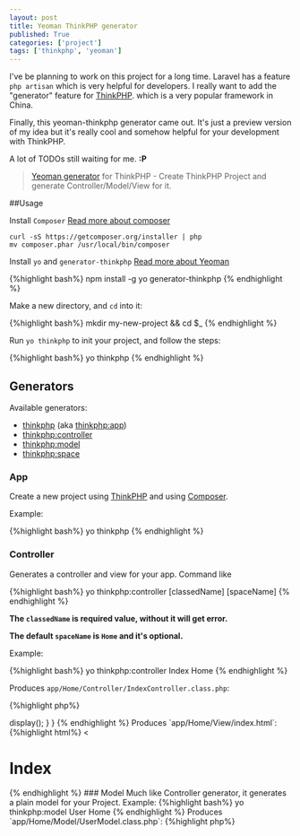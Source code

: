 ```yaml
---
layout: post
title: Yeoman ThinkPHP generator
published: True
categories: ['project']
tags: ['thinkphp', 'yeoman']
---
```

<!-- more -->

I've be planning to work on this project for a long time. Laravel has a feature `php artisan` which is very helpful for developers. I really want to add the "generator" feature for [ThinkPHP](https://github.com/liu21st/thinkphp). which is a very popular framework in China.

Finally, this yeoman-thinkphp generator came out. It's just a preview version of my idea but it's really cool and somehow helpful for your development with ThinkPHP.

A lot of TODOs still waiting for me. **:P**

> [Yeoman generator](https://github.com/discountry/generator-thinkphp) for ThinkPHP - Create ThinkPHP Project and generate Controller/Model/View for it.


##Usage

Install `Composer` [Read more about composer](https://getcomposer.org/)

```
curl -sS https://getcomposer.org/installer | php
mv composer.phar /usr/local/bin/composer
```


Install `yo` and `generator-thinkphp` [Read more about Yeoman](http://yeoman.io/)

{%highlight bash%}
npm install -g yo generator-thinkphp
{% endhighlight %}

Make a new directory, and `cd` into it:

{%highlight bash%}
mkdir my-new-project && cd $_
{% endhighlight %}

Run `yo thinkphp` to init your project, and follow the steps:

{%highlight bash%}
yo thinkphp
{% endhighlight %}

## Generators

Available generators:

* [thinkphp](#app) (aka [thinkphp:app](#app))
* [thinkphp:controller](#controller)
* [thinkphp:model](#model)
* [thinkphp:space](#space)

### App

Create a new project using [ThinkPHP](https://github.com/liu21st/thinkphp) and using [Composer](https://getcomposer.org/).

Example:

{%highlight bash%}
yo thinkphp
{% endhighlight %}

### Controller

Generates a controller and view for your app. Command like 

{%highlight bash%}
yo thinkphp:controller [classedName] [spaceName]
{% endhighlight %}

**The `classedName` is required value, without it will get error.**

**The default `spaceName` is `Home` and it's optional.**

Example:

{%highlight bash%}
yo thinkphp:controller Index Home
{% endhighlight %}

Produces `app/Home/Controller/IndexController.class.php`:

{%highlight php%}
<?php
namespace Home\Controller;
use Think\Controller;
class IndexController extends Controller {

    public function index(){
    	//
        $this->display();
    }

}
{% endhighlight %}

Produces `app/Home/View/index.html`:

{%highlight html%}
<extend name="base" />
<block name="content">
	<<h1>Index</h1>
</block>
{% endhighlight %}

### Model

Much like Controller generator, it generates a plain model for your Project.

Example:

{%highlight bash%}
yo thinkphp:model User Home
{% endhighlight %}

Produces `app/Home/Model/UserModel.class.php`:

{%highlight php%}
<?php
namespace Home\Model;
use Think\Model;
class UserModel extends Model {
	//
    protected $tableName = 'User'; 

}
{% endhighlight %}

### Space

Create a new namespace folder for you app.

Example:

{%highlight bash%}
yo thinkphp:space Admin
{% endhighlight %}

Produces `app/Admin` folder and default files in your project.

* Admin 
	* Common
	* Conf 
	* Controller 
	* Model 
	* View 
	* index.html

## About 

Add command line tools for ThinkPHP. Just like [Laravel](http://laravel.com)'s `php artisan`

## License

MIT
